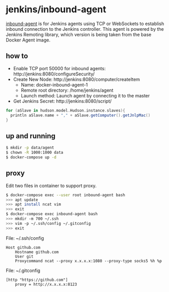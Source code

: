 jenkins/inbound-agent
=====================

[inbound-agent][1] is for Jenkins agents using TCP or WebSockets to establish
inbound connection to the Jenkins controller. This agent is powered by the
Jenkins Remoting library, which version is being taken from the base Docker
Agent image.

## how to

- Enable TCP port 50000 for inbound agents: http://jenkins:8080/configureSecurity/
- Create New Node: http://jenkins:8080/computer/createItem
  - Name: docker-inbound-agent-1
  - Remote root directory: /home/jenkins/agent
  - Launch method: Launch agent by connecting it to the master
- Get Jenkins Secret: http://jenkins:8080/script/

```groovy
for (aSlave in hudson.model.Hudson.instance.slaves){
  println aSlave.name + "," + aSlave.getComputer().getJnlpMac()
}
```

## up and running

```bash
$ mkdir -p data/agent
$ chown -R 1000:1000 data
$ docker-compose up -d
```

## proxy

Edit two files in container to support proxy.

```bash
$ docker-compose exec --user root inbound-agent bash
>>> apt update
>>> apt install ncat vim
>>> exit
$ docker-compose exec inbound-agent bash
>>> mkdir -m 700 ~/.ssh
>>> vim -p ~/.ssh/config ~/.gitconfig
>>> exit
```

File: ~/.ssh/config

```
Host github.com
    Hostname github.com
    User git
    Proxycommand ncat --proxy x.x.x.x:1080 --proxy-type socks5 %h %p
```

File: ~/.gitconfig

```
[http "https://github.com"]
	proxy = http://x.x.x.x:8123
```

[1]: https://hub.docker.com/r/jenkins/inbound-agent
